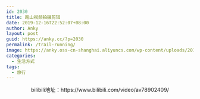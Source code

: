 ```yaml
---
id: 2030
title: 跑山视频拍摄剪辑
date: 2019-12-16T22:52:07+08:00
author: Anky
layout: post
guid: https://anky.cc/?p=2030
permalink: /trail-running/
image: https://anky.oss-cn-shanghai.aliyuncs.com/wp-content/uploads/2019/12/1576507368-paoshan.jpg
categories:
  - 生活方式
tags:
  - 旅行
---
```

<p style="text-align: center;">
</p>

<p style="text-align: center;">
  bilibili地址：https://www.bilibili.com/video/av78902409/
</p>